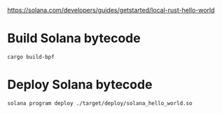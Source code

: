 https://solana.com/developers/guides/getstarted/local-rust-hello-world

# Build Solana bytecode
`cargo build-bpf`

# Deploy Solana bytecode
`solana program deploy ./target/deploy/solana_hello_world.so`